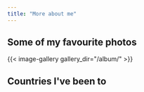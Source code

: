 ```yaml
---
title: "More about me"
---
```


## Some of my favourite photos

{{< image-gallery gallery_dir="/album/" >}}

## Countries I've been to

<!-- VisitedPlaces.com code -->
<script>
// VisitedPlaces.com code
var visitedplaces_config = {
  "map": "world",
  "projection": "geoOrthographic",
  "theme": "dark-yellow",
  "water": 1,
  "graticule": 0,
  "names": 1,
  "duration": 2000,
  "slider": 0,
  "autoplay": 1,
  "autozoom": "none",
  "data": [
    {
      "colors": {},
      "places": [
        "VN"
      ],
      "text": "My Home",
      "position": {
        "zoomLevel": 1,
        "geoPoint": {
          "longitude": 0,
          "latitude": 0
        },
        "rotationX": -106.4,
        "rotationY": -16.5
      }
    },
    {
      "places": [
        "FR",
        "DE",
        "BE",
        "BG",
        "LU",
        "NL"
      ],
      "text": "Europe",
      "position": {
        "geoPoint": {
          "longitude": 12.1,
          "latitude": 53.3
        },
        "rotationX": -12.1,
        "rotationY": -53.3,
        "zoomLevel": 2.4
      }
    },
    {
      "places": [
        "US"
      ],
      "text": "North America",
      "position": {
        "geoPoint": {
          "longitude": -100.6,
          "latitude": 44.4
        },
        "rotationX": 100.6,
        "rotationY": -44.4,
        "zoomLevel": 1.6
      }
    },
    {
      "places": [
        "KH",
        "CN",
        "HK",
        "IN",
        "MM",
        "SG",
        "AE",
        "TW",
        "QA"
      ],
      "text": "Asia",
      "position": {
        "geoPoint": {
          "longitude": 83.8,
          "latitude": 33.3
        },
        "rotationX": -83.8,
        "rotationY": -33.3,
        "zoomLevel": 1.5
      }
    },
    {
      "places": [
        "AU"
      ],
      "text": "Oceania",
      "position": {
        "geoPoint": {
          "longitude": 134.3,
          "latitude": -25.7
        },
        "rotationX": -134.3,
        "rotationY": 25.7,
        "zoomLevel": 1.9
      }
    }
  ],
  "home": "VN"
};
</script>
<div id="chartdiv" style="width: 100%; height: 600px;"></div>
<script src="https://www.visitedplaces.com/js/common.js"></script>
<script src="https://www.visitedplaces.com/js/viewer.js"></script>
<!-- end: VisitedPlaces.com code -->
